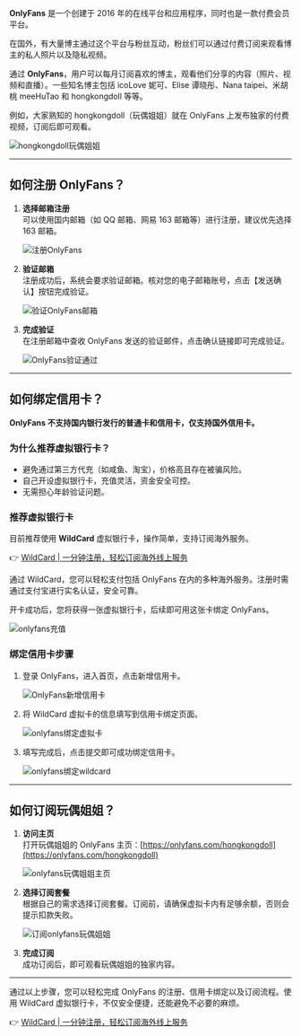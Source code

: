 **OnlyFans** 是一个创建于 2016 年的在线平台和应用程序，同时也是一款付费会员平台。

在国外，有大量博主通过这个平台与粉丝互动，粉丝们可以通过付费订阅来观看博主的私人照片以及隐私视频。

通过 **OnlyFans**，用户可以每月订阅喜欢的博主，观看他们分享的内容（照片、视频和直播）。一些知名博主包括 icoLove 妮可、Elise 谭晓彤、Nana taipei、米胡桃 meeHuTao 和 hongkongdoll 等等。

例如，大家熟知的 hongkongdoll（玩偶姐姐）就在 OnlyFans 上发布独家的付费视频，订阅后即可观看。

![hongkongdoll玩偶姐姐](https://cdn.spoock.com/img/88942651f767c431.webp)

---

## 如何注册 OnlyFans？

1. **选择邮箱注册**  
   可以使用国内邮箱（如 QQ 邮箱、网易 163 邮箱等）进行注册，建议优先选择 163 邮箱。

   ![注册OnlyFans](https://cdn.spoock.com/img/9414885b241fc802.webp)

2. **验证邮箱**  
   注册成功后，系统会要求验证邮箱。核对您的电子邮箱账号，点击【发送确认】按钮完成验证。

   ![验证OnlyFans邮箱](https://cdn.spoock.com/img/b6cb673591890641.webp)

3. **完成验证**  
   在注册邮箱中查收 OnlyFans 发送的验证邮件，点击确认链接即可完成验证。

   ![OnlyFans验证通过](https://cdn.spoock.com/img/1cfe559fee3bde84.webp)

---

## 如何绑定信用卡？

**OnlyFans 不支持国内银行发行的普通卡和信用卡，仅支持国外信用卡。**

### 为什么推荐虚拟银行卡？

- 避免通过第三方代充（如咸鱼、淘宝），价格高且存在被骗风险。
- 自己开设虚拟银行卡，充值灵活，资金安全可控。
- 无需担心年龄验证问题。

### 推荐虚拟银行卡

目前推荐使用 **WildCard** 虚拟银行卡，操作简单，支持订阅海外服务。

👉 [WildCard | 一分钟注册，轻松订阅海外线上服务](https://bit.ly/bewildcard)

通过 WildCard，您可以轻松支付包括 OnlyFans 在内的多种海外服务。注册时需通过支付宝进行实名认证，安全可靠。

开卡成功后，您将获得一张虚拟银行卡，后续即可用这张卡绑定 OnlyFans。

![onlyfans充值](https://cdn.spoock.com/img/c54c1b0541f64f66.webp)

### 绑定信用卡步骤

1. 登录 OnlyFans，进入首页，点击新增信用卡。

   ![OnlyFans新增信用卡](https://cdn.spoock.com/img/c623114c59800cc9.webp)

2. 将 WildCard 虚拟卡的信息填写到信用卡绑定页面。

   ![onlyfans绑定虚拟卡](https://cdn.spoock.com/img/d015e976162f7594.webp)

3. 填写完成后，点击提交即可成功绑定信用卡。

   ![onlyfans绑定wildcard](https://cdn.spoock.com/img/bc4bf21340ef2957.webp)

---

## 如何订阅玩偶姐姐？

1. **访问主页**  
   打开玩偶姐姐的 OnlyFans 主页：[https://onlyfans.com/hongkongdoll](https://onlyfans.com/hongkongdoll)

   ![onlyfans玩偶姐姐主页](https://cdn.spoock.com/img/a27b5f56424a5a9e.webp)

2. **选择订阅套餐**  
   根据自己的需求选择订阅套餐。订阅前，请确保虚拟卡内有足够余额，否则会提示扣款失败。

   ![订阅onlyfans玩偶姐姐](https://cdn.spoock.com/img/924507923ca2b699.webp)

3. **完成订阅**  
   成功订阅后，即可观看玩偶姐姐的独家内容。

---

通过以上步骤，您可以轻松完成 OnlyFans 的注册、信用卡绑定以及订阅流程。使用 WildCard 虚拟银行卡，不仅安全便捷，还能避免不必要的麻烦。

👉 [WildCard | 一分钟注册，轻松订阅海外线上服务](https://bit.ly/bewildcard)